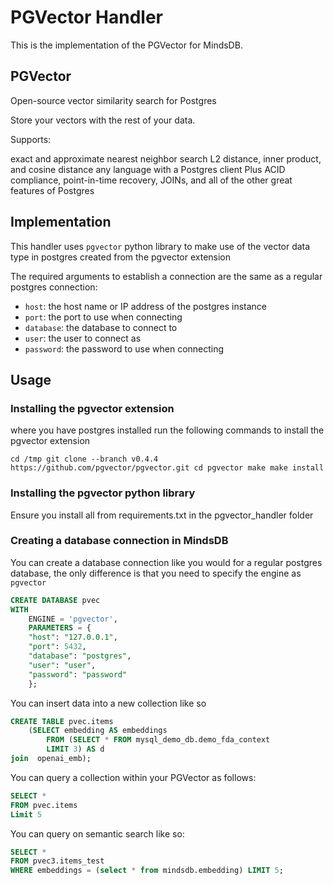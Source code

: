 # PGVector Handler

This is the implementation of the PGVector for MindsDB.

## PGVector

Open-source vector similarity search for Postgres

Store your vectors with the rest of your data. 

Supports:

exact and approximate nearest neighbor search
L2 distance, inner product, and cosine distance
any language with a Postgres client
Plus ACID compliance, point-in-time recovery, JOINs, and all of the other great features of Postgres

## Implementation

This handler uses `pgvector` python library to make use of the vector data type in postgres created from the pgvector extension

The required arguments to establish a connection are the same as a regular postgres connection:

* `host`: the host name or IP address of the postgres instance
* `port`: the port to use when connecting
* `database`: the database to connect to
* `user`: the user to connect as
* `password`: the password to use when connecting

## Usage

### Installing the pgvector extension

where you have postgres installed run the following commands to install the pgvector extension

`cd /tmp
git clone --branch v0.4.4 https://github.com/pgvector/pgvector.git
cd pgvector
make
make install`

### Installing the pgvector python library
Ensure you install all from requirements.txt in the pgvector_handler folder

### Creating a database connection in MindsDB

You can create a database connection like you would for a regular postgres database, the only difference is that you need to specify the engine as `pgvector`

```sql
CREATE DATABASE pvec
WITH
    ENGINE = 'pgvector',
    PARAMETERS = {
    "host": "127.0.0.1",
    "port": 5432,
    "database": "postgres",
    "user": "user",
    "password": "password"
    };
```

You can insert data into a new collection like so

```sql
CREATE TABLE pvec.items
    (SELECT embedding AS embeddings
        FROM (SELECT * FROM mysql_demo_db.demo_fda_context
        LIMIT 3) AS d
join  openai_emb);
```

You can query a collection within your PGVector as follows:

```sql
SELECT *
FROM pvec.items
Limit 5
```


You can query on semantic search like so:

```sql
SELECT *
FROM pvec3.items_test
WHERE embeddings = (select * from mindsdb.embedding) LIMIT 5;
```
